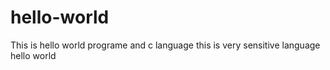 # hello-world
This is hello world programe and c language
this is very sensitive language
hello world
